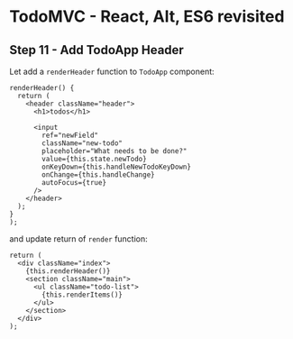 
# TodoMVC - React, Alt, ES6 revisited


## Step 11 - Add TodoApp Header

Let add a `renderHeader` function to `TodoApp` component:

``` 
renderHeader() {
  return (
    <header className="header">
      <h1>todos</h1>

      <input
        ref="newField"
        className="new-todo"
        placeholder="What needs to be done?"
        value={this.state.newTodo}
        onKeyDown={this.handleNewTodoKeyDown}
        onChange={this.handleChange}
        autoFocus={true}
      />
    </header>
  );
}
);
``` 

and update return of `render` function:

``` 
return (
  <div className="index">
    {this.renderHeader()}
    <section className="main">
      <ul className="todo-list">
        {this.renderItems()}
      </ul>
    </section>
  </div>
);
``` 
